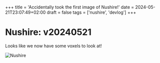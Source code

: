 +++
title = 'Accidentally took the first image of Nushire!'
date = 2024-05-21T23:07:49+02:00
draft = false
tags = ['nushire', 'devlog']
+++

Nushire: v20240521
===

Looks like we now have some voxels to look at!

![Nushire](/images/nushire-thumbnail.png)